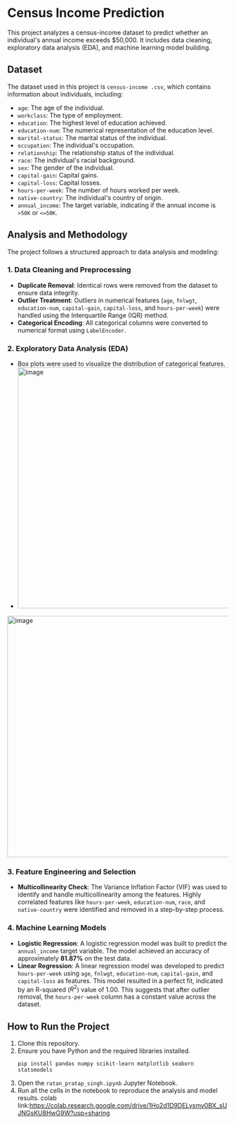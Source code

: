 # Census Income Prediction

This project analyzes a census-income dataset to predict whether an individual's annual income exceeds $50,000. It includes data cleaning, exploratory data analysis (EDA), and machine learning model building.

## Dataset

The dataset used in this project is `census-income .csv`, which contains information about individuals, including:

-   `age`: The age of the individual.
-   `workclass`: The type of employment.
-   `education`: The highest level of education achieved.
-   `education-num`: The numerical representation of the education level.
-   `marital-status`: The marital status of the individual.
-   `occupation`: The individual's occupation.
-   `relationship`: The relationship status of the individual.
-   `race`: The individual's racial background.
-   `sex`: The gender of the individual.
-   `capital-gain`: Capital gains.
-   `capital-loss`: Capital losses.
-   `hours-per-week`: The number of hours worked per week.
-   `native-country`: The individual's country of origin.
-   `annual_income`: The target variable, indicating if the annual income is `>50K` or `<=50K`.

## Analysis and Methodology

The project follows a structured approach to data analysis and modeling:

### 1. Data Cleaning and Preprocessing

-   **Duplicate Removal**: Identical rows were removed from the dataset to ensure data integrity.
-   **Outlier Treatment**: Outliers in numerical features (`age`, `fnlwgt`, `education-num`, `capital-gain`, `capital-loss`, and `hours-per-week`) were handled using the Interquartile Range (IQR) method.
-   **Categorical Encoding**: All categorical columns were converted to numerical format using `LabelEncoder`.

### 2. Exploratory Data Analysis (EDA)

-   Box plots were used to visualize the distribution of categorical features.
-   <img width="707" height="547" alt="image" src="https://github.com/user-attachments/assets/199ea235-ab13-43b5-8bc0-e6e637374a85" />
<img width="931" height="548" alt="image" src="https://github.com/user-attachments/assets/9ec4c2fb-5100-4111-b59c-ad9094da9584" />




### 3. Feature Engineering and Selection

-   **Multicollinearity Check**: The Variance Inflation Factor (VIF) was used to identify and handle multicollinearity among the features. Highly correlated features like `hours-per-week`, `education-num`, `race`, and `native-country` were identified and removed in a step-by-step process.

### 4. Machine Learning Models

-   **Logistic Regression**: A logistic regression model was built to predict the `annual_income` target variable. The model achieved an accuracy of approximately **81.87%** on the test data.
-   **Linear Regression**: A linear regression model was developed to predict `hours-per-week` using `age`, `fnlwgt`, `education-num`, `capital-gain`, and `capital-loss` as features. This model resulted in a perfect fit, indicated by an R-squared ($R^2$) value of 1.00. This suggests that after outlier removal, the `hours-per-week` column has a constant value across the dataset.

## How to Run the Project

1.  Clone this repository.
2.  Ensure you have Python and the required libraries installed.
    ```
    pip install pandas numpy scikit-learn matplotlib seaborn statsmodels
    ```
3.  Open the `ratan_pratap_singh.ipynb` Jupyter Notebook.
4.  Run all the cells in the notebook to reproduce the analysis and model results.
colab link:https://colab.research.google.com/drive/1Ho2d1D9DELysmv0BX_sUJNGsKU8HwG9W?usp=sharing
